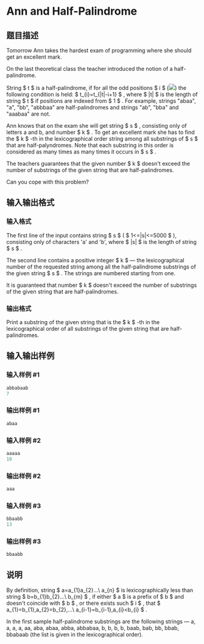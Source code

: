 # Ann and Half-Palindrome

## 题目描述

Tomorrow Ann takes the hardest exam of programming where she should get an excellent mark.

On the last theoretical class the teacher introduced the notion of a half-palindrome.

String $ t $ is a half-palindrome, if for all the odd positions $ i $ (![](https://cdn.luogu.com.cn/upload/vjudge_pic/CF557E/e09f17f23488b7cc1450a3fdab11115b8478958b.png)) the following condition is held: $ t_{i}=t_{|t|-i+1} $ , where $ |t| $ is the length of string $ t $ if positions are indexed from $ 1 $ . For example, strings "abaa", "a", "bb", "abbbaa" are half-palindromes and strings "ab", "bba" and "aaabaa" are not.

Ann knows that on the exam she will get string $ s $ , consisting only of letters a and b, and number $ k $ . To get an excellent mark she has to find the $ k $ -th in the lexicographical order string among all substrings of $ s $ that are half-palyndromes. Note that each substring in this order is considered as many times as many times it occurs in $ s $ .

The teachers guarantees that the given number $ k $ doesn't exceed the number of substrings of the given string that are half-palindromes.

Can you cope with this problem?

## 输入输出格式

### 输入格式

The first line of the input contains string $ s $ ( $ 1<=|s|<=5000 $ ), consisting only of characters 'a' and 'b', where $ |s| $ is the length of string $ s $ .

The second line contains a positive integer $ k $ — the lexicographical number of the requested string among all the half-palindrome substrings of the given string $ s $ . The strings are numbered starting from one.

It is guaranteed that number $ k $ doesn't exceed the number of substrings of the given string that are half-palindromes.

### 输出格式

Print a substring of the given string that is the $ k $ -th in the lexicographical order of all substrings of the given string that are half-palindromes.

## 输入输出样例

### 输入样例 #1

```cpp
abbabaab
7

```
### 输出样例 #1

```cpp
abaa

```
### 输入样例 #2

```cpp
aaaaa
10

```
### 输出样例 #2

```cpp
aaa

```
### 输入样例 #3

```cpp
bbaabb
13

```
### 输出样例 #3

```cpp
bbaabb

```
## 说明

By definition, string $ a=a_{1}a_{2}...\ a_{n} $ is lexicographically less than string $ b=b_{1}b_{2}...\ b_{m} $ , if either $ a $ is a prefix of $ b $ and doesn't coincide with $ b $ , or there exists such $ i $ , that $ a_{1}=b_{1},a_{2}=b_{2},...\ a_{i-1}=b_{i-1},a_{i}&lt;b_{i} $ .

In the first sample half-palindrome substrings are the following strings — a, a, a, a, aa, aba, abaa, abba, abbabaa, b, b, b, b, baab, bab, bb, bbab, bbabaab (the list is given in the lexicographical order).


